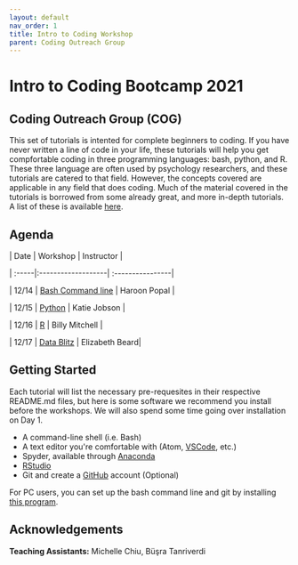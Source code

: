 ```yaml
---
layout: default
nav_order: 1
title: Intro to Coding Workshop
parent: Coding Outreach Group
---
```



# Intro to Coding Bootcamp 2021
## Coding Outreach Group (COG)

This set of tutorials is intented for complete beginners to coding. If you have never written a line of code in your life, these tutorials will help you get compfortable coding in three programming languages: bash, python, and R. These three language are often used by psychology researchers, and these tutorials are catered to that field. However, the concepts covered are applicable in any field that does coding. Much of the material covered in the tutorials is borrowed from some already great, and more in-depth tutorials. A list of these is available [here](https://github.com/TU-Coding-Outreach-Group/Tutorials/blob/master/index.md).

## Agenda
| Date  | Workshop           | Instructor       |

| :-----|:-------------------| :----------------|

| 12/14 | [Bash Command line](https://github.com/TU-Coding-Outreach-Group/intro-to-coding-2021//tree/main/bash)                       | Haroon Popal |

| 12/15 | [Python](https://github.com/TU-Coding-Outreach-Group/intro-to-coding-2021//tree/main/python)                             | Katie Jobson |

| 12/16 | [R](https://github.com/TU-Coding-Outreach-Group/intro-to-coding-2021//tree/main/R)      | Billy Mitchell |

| 12/17 | [Data Blitz](https://github.com/TU-Coding-Outreach-Group/intro-to-coding-2021//tree/main/data-blitz) |   Elizabeth Beard|                          



## Getting Started
Each tutorial will list the necessary pre-requesites in their respective README.md files, but here is some software we recommend you install before the workshops. We will also spend some time going over installation on Day 1.
- A command-line shell (i.e. Bash)
- A text editor you're comfortable with (Atom, [VSCode](https://code.visualstudio.com/), etc.)
- Spyder, available through [Anaconda](https://www.anaconda.com/products/individual#Downloads)
- [RStudio](https://www.rstudio.com/products/rstudio/download/#download)
- Git and create a [GitHub](https://github.com/) account (Optional)

For PC users, you can set up the bash command line and git by installing [this program](https://gitforwindows.org/).


## Acknowledgements
**Teaching Assistants:** Michelle Chiu, Büşra Tanriverdi
